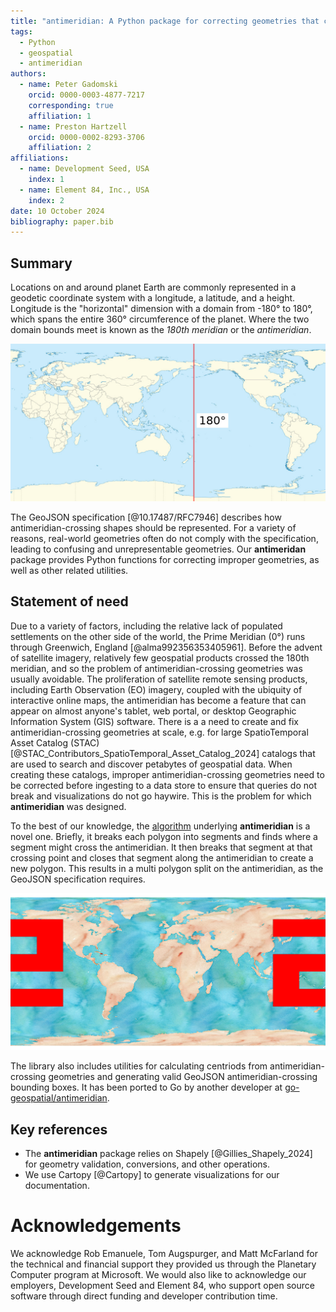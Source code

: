 ```yaml
---
title: "antimeridian: A Python package for correcting geometries that cross the 180th meridian"
tags:
  - Python
  - geospatial
  - antimeridian
authors:
  - name: Peter Gadomski
    orcid: 0000-0003-4877-7217
    corresponding: true
    affiliation: 1
  - name: Preston Hartzell
    orcid: 0000-0002-8293-3706
    affiliation: 2
affiliations:
  - name: Development Seed, USA
    index: 1
  - name: Element 84, Inc., USA
    index: 2
date: 10 October 2024
bibliography: paper.bib
---
```


## Summary

Locations on and around planet Earth are commonly represented in a geodetic coordinate system with a longitude, a latitude, and a height.
Longitude is the "horizontal" dimension with a domain from -180° to 180°, which spans the entire 360° circumference of the planet. Where the two domain bounds meet is known as the _180th meridian_ or the _antimeridian_.

![Earth map centered on the Pacific ocean, with the 180th meridian highlighted.](./img/antimeridian.jpg)

The GeoJSON specification [@10.17487/RFC7946] describes how antimeridian-crossing shapes should be represented.
For a variety of reasons, real-world geometries often do not comply with the specification, leading to confusing and unrepresentable geometries.
Our **antimeridan** package provides Python functions for correcting improper geometries, as well as other related utilities.

## Statement of need

Due to a variety of factors, including the relative lack of populated settlements on the other side of the world, the Prime Meridian (0°) runs through Greenwich, England [@alma992356353405961].
Before the advent of satellite imagery, relatively few geospatial products crossed the 180th meridian, and so the problem of antimeridian-crossing geometries was usually avoidable.
The proliferation of satellite remote sensing products, including Earth Observation (EO) imagery, coupled with the ubiquity of interactive online maps, the antimeridian has become a feature that can appear on almost anyone's tablet, web portal, or desktop Geographic Information System (GIS) software.
There is a a need to create and fix antimeridian-crossing geometries at scale, e.g. for large SpatioTemporal Asset Catalog (STAC) [@STAC_Contributors_SpatioTemporal_Asset_Catalog_2024] catalogs that are used to search and discover petabytes of geospatial data.
When creating these catalogs, improper antimeridian-crossing geometries need to be corrected before ingesting to a data store to ensure that queries do not break and visualizations do not go haywire.
This is the problem for which **antimeridian** was designed.

To the best of our knowledge, the [algorithm](https://antimeridian.readthedocs.io/en/stable/the-algorithm.html) underlying **antimeridian** is a novel one.
Briefly, it breaks each polygon into segments and finds where a segment might cross the antimeridian.
It then breaks that segment at that crossing point and closes that segment along the antimeridian to create a new polygon.
This results in a multi polygon split on the antimeridian, as the GeoJSON specification requires.

![A complex shape split at the antimeridian](./img/complex-split.png)

The library also includes utilities for calculating centriods from antimeridian-crossing geometries and generating valid GeoJSON antimeridian-crossing bounding boxes.
It has been ported to Go by another developer at [go-geospatial/antimeridian](https://pkg.go.dev/github.com/go-geospatial/antimeridian).

## Key references

- The **antimeridian** package relies on Shapely [@Gillies_Shapely_2024] for geometry validation, conversions, and other operations.
- We use Cartopy [@Cartopy] to generate visualizations for our documentation.

# Acknowledgements

We acknowledge Rob Emanuele, Tom Augspurger, and Matt McFarland for the technical and financial support they provided us through the Planetary Computer program at Microsoft.
We would also like to acknowledge our employers, Development Seed and Element 84, who support open source software through direct funding and developer contribution time.

